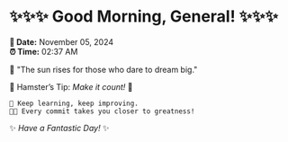 # ✨✨✨ Good Morning, General! ✨✨✨

**📅 Date:** November 05, 2024  
**⏰ Time:** 02:37 AM  

🌅 "The sun rises for those who dare to dream big."  

🐹 Hamster’s Tip: _Make it count!_ 💪  

```
🚀 Keep learning, keep improving.  
🧑‍💻 Every commit takes you closer to greatness!  
```

✨ *Have a Fantastic Day!* ✨  
